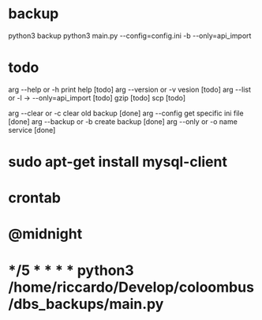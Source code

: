 # backup
python3 backup
python3 main.py --config=config.ini -b --only=api_import

# todo      

arg --help or -h print help [todo]
arg --version or -v vesion [todo]
arg --list or -l -> --only=api_import [todo]
gzip [todo]
scp [todo]

arg --clear or -c clear old backup [done]
arg --config get specific ini file [done]
arg --backup or -b create backup [done]
arg --only or -o name service [done]

# sudo apt-get install mysql-client
# crontab
# @midnight
# */5 * * * * python3 /home/riccardo/Develop/coloombus/dbs_backups/main.py

